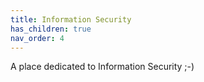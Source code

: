 ```yaml
---
title: Information Security
has_children: true
nav_order: 4
---
```

A place dedicated to Information Security ;-)